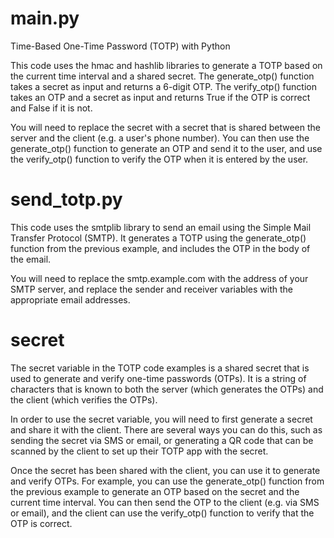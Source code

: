 # main.py
Time-Based One-Time Password (TOTP) with Python

This code uses the hmac and hashlib libraries to generate a TOTP based on the current time interval and a shared secret. The generate_otp() function takes a secret as input and returns a 6-digit OTP. The verify_otp() function takes an OTP and a secret as input and returns True if the OTP is correct and False if it is not.

You will need to replace the secret with a secret that is shared between the server and the client (e.g. a user's phone number). You can then use the generate_otp() function to generate an OTP and send it to the user, and use the verify_otp() function to verify the OTP when it is entered by the user.

# send_totp.py
This code uses the smtplib library to send an email using the Simple Mail Transfer Protocol (SMTP). It generates a TOTP using the generate_otp() function from the previous example, and includes the OTP in the body of the email.

You will need to replace the smtp.example.com with the address of your SMTP server, and replace the sender and receiver variables with the appropriate email addresses.

# secret
The secret variable in the TOTP code examples is a shared secret that is used to generate and verify one-time passwords (OTPs). It is a string of characters that is known to both the server (which generates the OTPs) and the client (which verifies the OTPs).

In order to use the secret variable, you will need to first generate a secret and share it with the client. There are several ways you can do this, such as sending the secret via SMS or email, or generating a QR code that can be scanned by the client to set up their TOTP app with the secret.

Once the secret has been shared with the client, you can use it to generate and verify OTPs. For example, you can use the generate_otp() function from the previous example to generate an OTP based on the secret and the current time interval. You can then send the OTP to the client (e.g. via SMS or email), and the client can use the verify_otp() function to verify that the OTP is correct.

